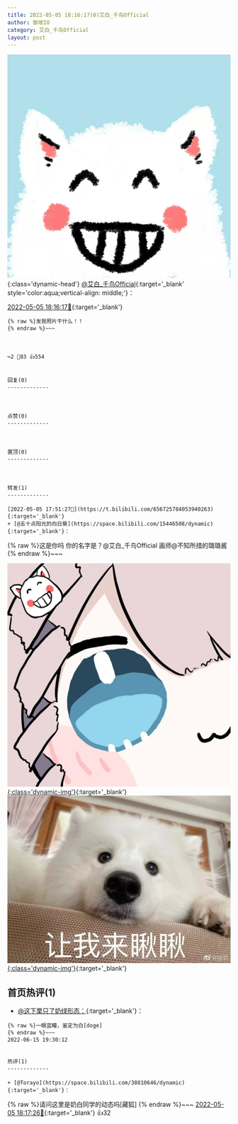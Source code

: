 ```yaml
---
title: 2022-05-05 18:16:17(0)艾白_千鸟Official
author: 御坂IO
category: 艾白_千鸟Official
layout: post
---
```


![img](/images/9ae8b9445fd0665cc014d9080156a45271be73c6.jpg){:class='dynamic-head'}
[@艾白_千鸟Official](https://space.bilibili.com/334537711/dynamic){:target='_blank' style='color:aqua;vertical-align: middle;'}：

[2022-05-05 18:16:17🔗](https://t.bilibili.com/656732183543676945){:target='_blank'}

~~~
{% raw %}发我照片干什么！！
{% endraw %}~~~



↪️2 💬83 👍554


回复(0)
-------------



点赞(0)
-------------



置顶(0)
-------------



转发(1)
-------------

[2022-05-05 17:51:27🔗](https://t.bilibili.com/656725784053940263){:target='_blank'}
+ [@五十点阳光的向日葵](https://space.bilibili.com/15446508/dynamic){:target='_blank'}：
~~~
{% raw %}这是你吗 你的名字是？@艾白_千鸟Official 
画师@不知所措的璐璐酱 
{% endraw %}~~~


[![img](/images/ac9c3e0cb51e899167051ba98ac9e18ee7e4558f.png){:class='dynamic-img'}](/images/ac9c3e0cb51e899167051ba98ac9e18ee7e4558f.png){:target='_blank'}
[![img](/images/ea894a115b35fddbb616df6100c29ba0045d1b61.jpg){:class='dynamic-img'}](/images/ea894a115b35fddbb616df6100c29ba0045d1b61.jpg){:target='_blank'}




首页热评(1)
-------------

+ [@这下栗只了奶绿形态：](https://space.bilibili.com/27214625/dynamic){:target='_blank'}：
~~~
{% raw %}一眼蓝瞳，鉴定为白[doge]
{% endraw %}~~~
2022-06-15 19:30:12


热评(1)
-------------

+ [@Torayo](https://space.bilibili.com/38810646/dynamic){:target='_blank'}：
~~~
{% raw %}请问这里是奶白同学的动态吗[藏狐]
{% endraw %}~~~
[2022-05-05 18:17:26🔗](https://t.bilibili.com/656732183543676945#reply111835812848){:target='_blank'} 👍32


